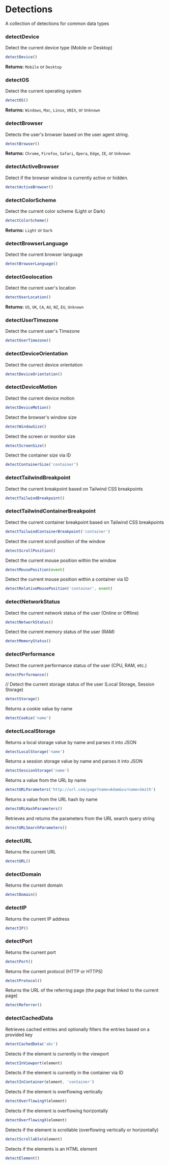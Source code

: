 # Detections

A collection of detections for common data types

### detectDevice

Detect the current device type (Mobile or Desktop)

```js [js]
detectDevice()
```

**Returns:** `Mobile` or `Desktop`

### detectOS

Detect the current operating system

```js [js]
detectOS()
```

**Returns:** `Windows`, `Mac`, `Linux`, `UNIX`, or `Unknown`

### detectBrowser

Detects the user's browser based on the user agent string.

```js [js]
detectBrowser()
```

**Returns:** `Chrome`, `Firefox`, `Safari`, `Opera`, `Edge`, `IE`, or `Unknown`

### detectActiveBrowser

Detect if the browser window is currently active or hidden.

```js [js]
detectActiveBrowser()
```

### detectColorScheme

Detect the current color scheme (Light or Dark)

```js [js]
detectColorScheme()
```

**Returns:** `Light` or `Dark`

### detectBrowserLanguage

Detect the current browser language

```js [js]
detectBrowserLanguage()
```

### detectGeolocation

Detect the current user's location

```js [js]
detectUserLocation()
```

**Returns:** `US`, `UK`, `CA`, `AU`, `NZ`, `EU`, `Unknown`

### detectUserTimezone

Detect the current user's Timezone

```js [js]
detectUserTimezone()
```

### detectDeviceOrientation

Detect the currect device orientation

```js [js]
detectDeviceOrientation()
```

### detectDeviceMotion

Detect the current device motion

```js [js]
detectDeviceMotion()
```

Detect the browser's window size

```js [js]
detectWindowSize()
```

Detect the screen or monitor size

```js [js]
detectScreenSize()
```

Detect the container size via ID

```js [js]
detectContainerSize('container')
```

### detectTailwindBreakpoint

Detect the current breakpoint based on Tailwind CSS breakpoints

```js [js]
detectTailwindBreakpoint()
```

### detectTailwindContainerBreakpoint

Detect the current container breakpoint based on Tailwind CSS breakpoints

```js [js]
detectTailwindContainerBreakpoint('container')
```

Detect the current scroll position of the window

```js [js]
detectScrollPosition()
```

Detect the current mouse position within the window

```js [js]
detectMousePosition(event)
```

Detect the current mouse position within a container via ID

```js [js]
detectRelativeMousePosition('container', event)
```

### detectNetworkStatus

Detect the current network status of the user (Online or Offline)

```js [js]
detectNetworkStatus()
```

Detect the current memory status of the user (RAM)

```js [js]
detectMemoryStatus()
```

### detectPerformance

Detect the current performance status of the user (CPU, RAM, etc.)

```js [js]
detectPerformance()
```

//   Detect the current storage status of the user (Local Storage, Session Storage)

```js [js]
detectStorage()
```

Returns a cookie value by name

```js [js]
detectCookie('name')
```

### detectLocalStorage

Returns a local storage value by name and parses it into JSON

```js [js]
detectLocalStorage('name')
```

Returns a session storage value by name and parses it into JSON

```js [js]
detectSessionStorage('name')
```

Returns a value from the URL by name

```js [js]
detectURLParameters('http://url.com/page?name=Adam&surname=Smith')
```

Returns a value from the URL hash by name

```js [js]
detectURLHashParameters()
```

Retrieves and returns the parameters from the URL search query string

```js [js]
detectURLSearchParameters()
```

### detectURL

Returns the current URL

```js [js]
detectURL()
```

### detectDomain

Returns the current domain

```js [js]
detectDomain()
```

### detectIP

Returns the current IP address

```js [js]
detectIP()
```

### detectPort

Returns the current port

```js [js]
detectPort()
```

Returns the current protocol (HTTP or HTTPS)

```js [js]
detectProtocol()
```

Returns the URL of the referring page (the page that linked to the current page)

```js [js]
detectReferrer()
```

### detectCachedData

Retrieves cached entries and optionally filters the entries based on a provided key

```js [js]
detectCachedData('abc')
```

Detects if the element is currently in the viewport

```js [js]
detectInViewport(element)
```

Detects if the element is currently in the container via ID

```js [js]
detectInContainer(element, 'container')
```

Detects if the element is overflowing vertically

```js [js]
detectOverflowingY(element)
```

Detects if the element is overflowing horizontally

```js [js]
detectOverflowingX(element)
```

Detects if the element is scrollable (overflowing vertically or horizontally)

```js [js]
detectScrollable(element)
```

Detects if the elements is an HTML element

```js [js]
detectElement()
```

